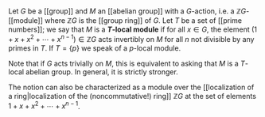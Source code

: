 Let $G$ be a [[group]] and $M$ an [[abelian group]] with a $G$-action, i.e. a $\mathbb{Z}G$-[[module]] where $\mathbb{Z}G$ is the [[group ring]] of $G$.  Let $T$ be a set of [[prime numbers]]; we say that $M$ is a **$T$-local module** if for all $x\in G$, the element $(1 + x + x^2 + \cdots + x^{n-1})\in \mathbb{Z}G$ acts invertibly on $M$ for all $n$ not divisible by any primes in $T$.  If $T=\{p\}$ we speak of a $p$-local module.

Note that if $G$ acts trivially on $M$, this is equivalent to asking that $M$ is a $T$-local abelian group.  In general, it is strictly stronger.

The notion can also be characterized as a module over the [[localization of a ring|localization of the (noncommutative!) ring]] $\mathbb{Z}G$ at the set of elements $1 + x + x^2 + \cdots + x^{n-1}$.

